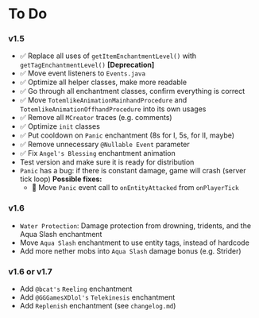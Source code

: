 # To Do
### v1.5
- ✅ Replace all uses of `getItemEnchantmentLevel()` with `getTagEnchantmentLevel()` **[Deprecation]**
- ✅ Move event listeners to `Events.java`
- ✅ Optimize all helper classes, make more readable
- ✅ Go through all enchantment classes, confirm everything is correct
- ✅ Move `TotemlikeAnimationMainhandProcedure` and `TotemlikeAnimationOffhandProcedure` into its own usages
- ✅ Remove all `MCreator` traces (e.g. comments)
- ✅ Optimize `init` classes
- ✅ Put cooldown on `Panic` enchantment (8s for I, 5s, for II, maybe)
- ✅ Remove unnecessary `@Nullable Event` parameter
- ✅ Fix `Angel's Blessing` enchantment animation
- Test version and make sure it is ready for distribution
- `Panic` has a bug: if there is constant damage, game will crash (server tick loop) **Possible fixes:**
  - 🚩 Move `Panic` event call to `onEntityAttacked` from `onPlayerTick`

### v1.6
- `Water Protection`: Damage protection from drowning, tridents, and the Aqua Slash enchantment
- Move `Aqua Slash` enchantment to use entity tags, instead of hardcode
- Add more nether mobs into `Aqua Slash` damage bonus (e.g. Strider)

### v1.6 or v1.7
- Add `@bcat's` `Reeling` enchantment
- Add `@GGGamesXDlol's` `Telekinesis` enchantment
- Add `Replenish` enchantment (see `changelog.md`)